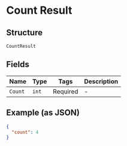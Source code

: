
# Count Result

## Structure

`CountResult`

## Fields

| Name | Type | Tags | Description |
|  --- | --- | --- | --- |
| `Count` | `int` | Required | - |

## Example (as JSON)

```json
{
  "count": 4
}
```

